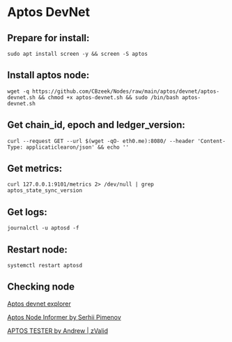 # Aptos DevNet
## **Prepare for install:**
```
sudo apt install screen -y && screen -S aptos
```

## **Install aptos node:**
```
wget -q https://github.com/CBzeek/Nodes/raw/main/aptos/devnet/aptos-devnet.sh && chmod +x aptos-devnet.sh && sudo /bin/bash aptos-devnet.sh
```

## **Get chain_id, epoch and ledger_version:**
```
curl --request GET --url $(wget -qO- eth0.me):8080/ --header 'Content-Type: applicaticlearon/json' && echo ''
```

## **Get metrics:**
```
curl 127.0.0.1:9101/metrics 2> /dev/null | grep aptos_state_sync_version
```

## **Get logs:**
```
journalctl -u aptosd -f
```

## **Restart node:**
```
systemctl restart aptosd
```
## Checking node
[Aptos devnet explorer](https://explorer.devnet.aptos.dev/)

[Aptos Node Informer by Serhii Pimenov](https://aptos-node.info/)

[APTOS TESTER by Andrew | zValid](https://node.aptos.zvalid.com/)

